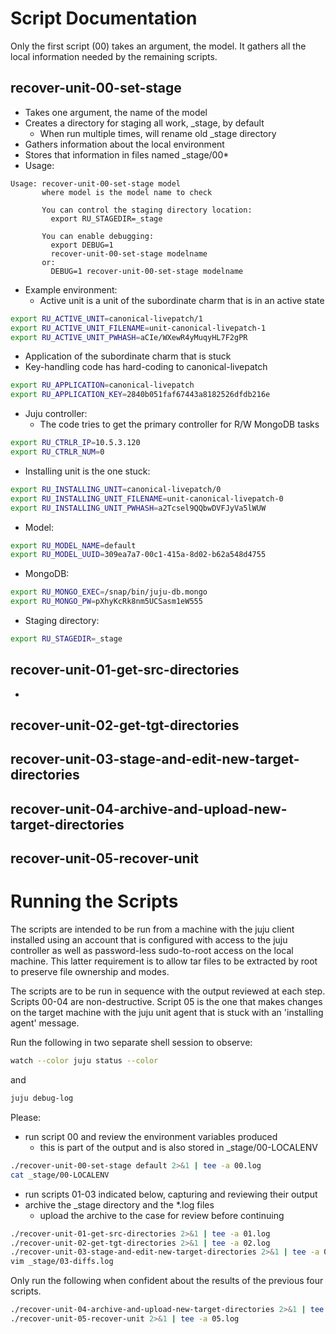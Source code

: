 # Script Documentation
Only the first script (00) takes an argument, the model. It gathers all the
local information needed by the remaining scripts.

## recover-unit-00-set-stage
- Takes one argument, the name of the model
- Creates a directory for staging all work, \_stage, by default
  - When run multiple times, will rename old \_stage directory
- Gathers information about the local environment
- Stores that information in files named \_stage/00*
- Usage:
```
Usage: recover-unit-00-set-stage model
       where model is the model name to check

       You can control the staging directory location:
         export RU_STAGEDIR=_stage

       You can enable debugging:
         export DEBUG=1
         recover-unit-00-set-stage modelname
       or:
         DEBUG=1 recover-unit-00-set-stage modelname
```
- Example environment:
  - Active unit is a unit of the subordinate charm that is in an active state
```bash
export RU_ACTIVE_UNIT=canonical-livepatch/1
export RU_ACTIVE_UNIT_FILENAME=unit-canonical-livepatch-1
export RU_ACTIVE_UNIT_PWHASH=aCIe/WXewR4yMuqyHL7F2gPR
```
  - Application of the subordinate charm that is stuck
  - Key-handling code has hard-coding to canonical-livepatch
```bash
export RU_APPLICATION=canonical-livepatch
export RU_APPLICATION_KEY=2840b051faf67443a8182526dfdb216e
```
  - Juju controller:
    - The code tries to get the primary controller for R/W MongoDB tasks
```bash
export RU_CTRLR_IP=10.5.3.120
export RU_CTRLR_NUM=0
```
  - Installing unit is the one stuck:
```bash
export RU_INSTALLING_UNIT=canonical-livepatch/0
export RU_INSTALLING_UNIT_FILENAME=unit-canonical-livepatch-0
export RU_INSTALLING_UNIT_PWHASH=a2Tcsel9QQbwDVFJyVa5lWUW
```
  - Model:
```bash
export RU_MODEL_NAME=default
export RU_MODEL_UUID=309ea7a7-00c1-415a-8d02-b62a548d4755
```
  - MongoDB:
```bash
export RU_MONGO_EXEC=/snap/bin/juju-db.mongo
export RU_MONGO_PW=pXhyKcRk8nm5UCSasm1eW555
```
  - Staging directory:
```bash
export RU_STAGEDIR=_stage
```

## recover-unit-01-get-src-directories
-  
## recover-unit-02-get-tgt-directories

## recover-unit-03-stage-and-edit-new-target-directories

## recover-unit-04-archive-and-upload-new-target-directories

## recover-unit-05-recover-unit

# Running the Scripts

The scripts are intended to be run from a machine with the juju client
installed using an account that is configured with access to the juju
controller as well as password-less sudo-to-root access on the local
machine. This latter requirement is to allow tar files to be extracted
by root to preserve file ownership and modes.

The scripts are to be run in sequence with the output reviewed at each
step. Scripts 00-04 are non-destructive. Script 05 is the one that makes
changes on the target machine with the juju unit agent that is stuck
with an 'installing agent' message.

Run the following in two separate shell session to observe:
```bash
watch --color juju status --color
```
and
```bash
juju debug-log
```
Please:
- run script 00 and review the environment variables produced
  - this is part of the output and is also stored in \_stage/00-LOCALENV
```bash
./recover-unit-00-set-stage default 2>&1 | tee -a 00.log
cat _stage/00-LOCALENV
```
- run scripts 01-03 indicated below, capturing and reviewing their output
- archive the \_stage directory and the \*.log files
  - upload the archive to the case for review before continuing

```bash
./recover-unit-01-get-src-directories 2>&1 | tee -a 01.log
./recover-unit-02-get-tgt-directories 2>&1 | tee -a 02.log
./recover-unit-03-stage-and-edit-new-target-directories 2>&1 | tee -a 03.log
vim _stage/03-diffs.log
```
Only run the following when confident about the results of the previous four
scripts.

```bash
./recover-unit-04-archive-and-upload-new-target-directories 2>&1 | tee -a 04.log
./recover-unit-05-recover-unit 2>&1 | tee -a 05.log
```
